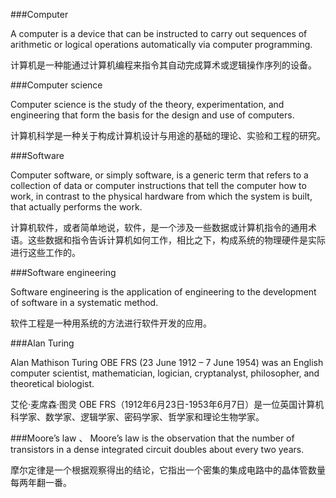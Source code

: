 ###Computer

A computer is a device that can be instructed to carry out sequences of arithmetic or logical operations automatically via computer programming.

计算机是一种能通过计算机编程来指令其自动完成算术或逻辑操作序列的设备。

###Computer science

Computer science is the study of the theory, experimentation, and engineering that form the basis for the design and use of computers.

计算机科学是一种关于构成计算机设计与用途的基础的理论、实验和工程的研究。

###Software

Computer software, or simply software, is a generic term that refers to a collection of data or computer instructions that tell the computer how to work, in contrast to the physical hardware from which the system is built, that actually performs the work.

计算机软件，或者简单地说，软件，是一个涉及一些数据或计算机指令的通用术语。这些数据和指令告诉计算机如何工作，相比之下，构成系统的物理硬件是实际进行这些工作的。

###Software engineering

Software engineering is the application of engineering to the development of software in a systematic method.

软件工程是一种用系统的方法进行软件开发的应用。

###Alan Turing

Alan Mathison Turing OBE FRS (23 June 1912 – 7 June 1954) was an English computer scientist, mathematician, logician, cryptanalyst, philosopher, and theoretical biologist.

艾伦·麦席森·图灵 OBE FRS（1912年6月23日-1953年6月7日）是一位英国计算机科学家、数学家、逻辑学家、密码学家、哲学家和理论生物学家。

###Moore’s law
、
Moore’s law is the observation that the number of transistors in a dense integrated circuit doubles about every two years.

摩尔定律是一个根据观察得出的结论，它指出一个密集的集成电路中的晶体管数量每两年翻一番。
